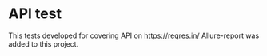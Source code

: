 # API test

This tests developed for covering API on https://reqres.in/
Allure-report was added to this project.
